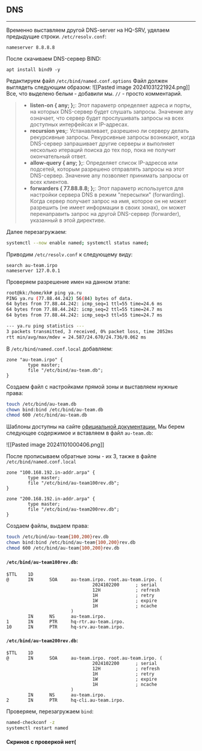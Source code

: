 ## DNS

---

Временно выставляем другой DNS-server на HQ-SRV, удялаем предыдущие строки.
`/etc/resolv.conf`:
```
nameserver 8.8.8.8
```
После скачиваем DNS-сервер BIND:
```
apt install bind9 -y
```
Редактируем файл `/etc/bind/named.conf.options`
Файл должен выглядеть следующим образом:
![[Pasted image 20241031221924.png]]
Все, что выделено белым - добавили мы. `//` - просто комментарий.

>- **listen-on { any; };**: Этот параметр определяет адреса и порты, на которых DNS-сервер будет слушать запросы. Значение any означает, что сервер будет прослушивать запросы на всех доступных интерфейсах и IP-адресах.
>- **recursion yes;**: Устанавливает, разрешено ли серверу делать рекурсивные запросы. Рекурсивные запросы возникают, когда DNS-сервер запрашивает другие серверы и выполняет несколько итераций поиска до тех пор, пока не получит окончательный ответ.
>- **allow-query { any; };**: Определяет список IP-адресов или подсетей, которым разрешено отправлять запросы на этот DNS-сервер. Значение any позволяет принимать запросы от всех клиентов.
>- **forwarders { 77.88.8.8; };**: Этот параметр используется для настройки сервера DNS в режим "пересылки" (forwarding). Когда сервер получает запрос на имя, которое он не может разрешить (не имеет информации в своих зонах), он может перенаправить запрос на другой DNS-сервер (forwarder), указанный в этой директиве.

Далее перезагружаем:
```bash
systemctl --now enable named; systemctl status named; 
```

Приводим `/etc/resolv.conf` к следующему виду:
```
search au-team.irpo
nameserver 127.0.0.1
```

Проверяем разрешение имен на данном этапе:
```bash
root@kk:/home/kk# ping ya.ru
PING ya.ru (77.88.44.242) 56(84) bytes of data.
64 bytes from 77.88.44.242: icmp_seq=1 ttl=55 time=24.6 ms
64 bytes from 77.88.44.242: icmp_seq=2 ttl=55 time=24.7 ms
64 bytes from 77.88.44.242: icmp_seq=3 ttl=55 time=24.7 ms

--- ya.ru ping statistics ---
3 packets transmitted, 3 received, 0% packet loss, time 2052ms
rtt min/avg/max/mdev = 24.587/24.670/24.736/0.062 ms
```

В `/etc/bind/named.conf.local` добавляем:
```
zone "au-team.irpo" {
        type master;
        file "/etc/bind/au-team.db";
}
```

Создаем файл с настройками прямой зоны и выставляем нужные права:
```bash
touch /etc/bind/au-team.db
chown bind:bind /etc/bind/au-team.db
chmod 600 /etc/bind/au-team.db
```

Шаблоны доступны на сайте [официальной документации.](https://wiki.debian.org/Bind9) Мы берем следующее содержимое и вставляем в файл `au-team.db`:

![[Pasted image 20241101000406.png]]

После прописываем обратные зоны - их 3, также в файле `/etc/bind/named.conf.local`

```
zone "100.168.192.in-addr.arpa" {
        type master;
        file "/etc/bind/au-team100rev.db";
}

zone "200.168.192.in-addr.arpa" {
        type master;
        file "/etc/bind/au-team200rev.db";
}
```

Создаем файлы, выдаем права:
```bash
touch /etc/bind/au-team{100,200}rev.db
chown bind:bind /etc/bind/au-team{100,200}rev.db
chmod 600 /etc/bind/au-team{100,200}rev.db
```

#### `/etc/bind/au-team100rev.db`:

```
$TTL    1D
@       IN      SOA     au-team.irpo. root.au-team.irpo. (
                                2024102200      ; serial
                                12H             ; refresh
                                1H              ; retry
                                1W              ; expire
                                1H              ; ncache
                        )
        IN      NS      au-team.irpo.
1       IN      PTR     hq-rtr.au-team.irpo.
10      IN      PTR     hq-srv.au-team.irpo.
```

#### `/etc/bind/au-team200rev.db`:

```
$TTL    1D
@       IN      SOA     au-team.irpo. root.au-team.irpo. (
                                2024102200      ; serial
                                12H             ; refresh
                                1H              ; retry
                                1W              ; expire
                                1H              ; ncache
                        )
        IN      NS      au-team.irpo.
2       IN      PTR     hq-cli.au-team.irpo.
```

Проверяем, перезагружаем `bind`: 

```bash
named-checkconf -z
systemctl restart named
```

#### Скринов с проверкой нет(
